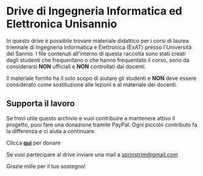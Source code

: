 # Drive di Ingegneria Informatica ed Elettronica Unisannio

In questo drive è possibile trovare materiale didattico per i corsi di laurea triennale di Ingegneria Informatica e Elettronica (ExAT) presso l'Università del Sannio.
I file contenuti all'interno di questa raccolta sono stati creati dagli studenti che frequentano o che hanno frequentato il corso, sono da considerarsi **NON** ufficiali e **NON** controllati dai docenti.

Il materiale fornito ha il solo scopo di aiutare gli studenti e **NON** deve  essere considerato come sostituzione alle lezioni e al materiale dei docenti.


## Supporta il lavoro

Se trovi utile questo archivio e vuoi contribuire a mantenere attivo il progetto, puoi fare una donazione tramite PayPal. Ogni piccolo contributo fa la differenza e ci aiuta a continuare.

Clicca [**qui**](https://paypal.me/fidaje) per donare

Se vuoi partecipare al drive inviare una mail a sprinstrim@gmail.com


Grazie mille per il tuo sostegno!
